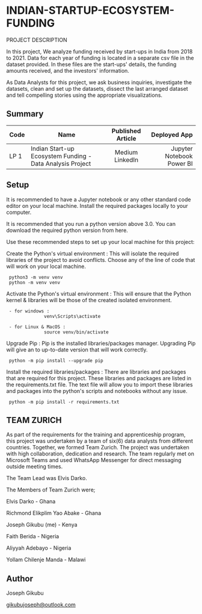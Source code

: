 # INDIAN-STARTUP-ECOSYSTEM-FUNDING
PROJECT DESCRIPTION

In this project, We analyze funding received by start-ups in India from 2018 to 2021. Data for each year of funding is located in a separate csv file in the dataset provided. In these files are the start-ups' details, the funding amounts received, and the investors' information.

As Data Analysts for this project, we ask business inquiries, investigate the datasets, clean and set up the datasets, dissect the last arranged dataset and tell compelling stories using the appropriate visualizations.

## Summary
| Code      | Name        | Published Article |  Deployed App |
|-----------|-------------|:-------------:|------:|
| LP 1  | Indian Start-up Ecosystem Funding - Data Analysis Project |  Medium LinkedIn | Jupyter Notebook Power BI |


## Setup

It is recommended to have a Jupyter notebook or any other standard code editor on your local machine.
Install the required packages locally to your computer.

It is recommended that you run a python version above 3.0. You can download the required python version from here.

Use these recommended steps to set up your local machine for this project:

Create the Python's virtual environment :
This will isolate the required libraries of the project to avoid conflicts.
Choose any of the line of code that will work on your local machine.

     python3 -m venv venv
     python -m venv venv
Activate the Python's virtual environment :
This will ensure that the Python kernel & libraries will be those of the created isolated environment.

     - for windows : 
                  venv\Scripts\activate

     - for Linux & MacOS :
                  source venv/bin/activate
Upgrade Pip :
Pip is the installed libraries/packages manager. Upgrading Pip will give an to up-to-date version that will work correctly.

     python -m pip install --upgrade pip
Install the required libraries/packages :
There are libraries and packages that are required for this project. These libraries and packages are listed in the requirements.txt file.
The text file will allow you to import these libraries and packages into the python's scripts and notebooks without any issue.

     python -m pip install -r requirements.txt 

## TEAM ZURICH

As part of the requirements for the training and apprenticeship program, this project was undertaken by a team of six(6) data analysts from different countries.
Together, we formed Team Zurich. The project was undertaken with high collaboration, dedication and research.
The team regularly met on Microsoft Teams and used WhatsApp Messenger for direct messaging outside meeting times.

The Team Lead was Elvis Darko.

The Members of Team Zurich were;

Elvis Darko - Ghana

Richmond Elikplim Yao Abake - Ghana

Joseph Gikubu (me) - Kenya

Faith Berida - Nigeria

Aliyyah Adebayo - Nigeria

Yollam Chilenje Manda - Malawi


## Author
Joseph Gikubu

gikubujoseph@outlook.com

